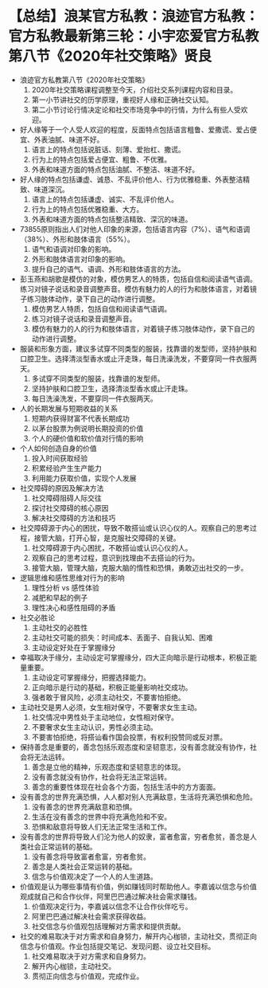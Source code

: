 # 【总结】浪某官方私教：浪迹官方私教：官方私教最新第三轮：小宇恋爱官方私教第八节《2020年社交策略》贤良

-   浪迹官方私教第八节《2020年社交策略》
    1.  2020年社交策略课程调整至今天，介绍社交系列课程内容和目录。
    2.  第一小节讲社交的历学原理，重视好人缘和正确社交认知。
    3.  第二小节讨论行情决定论和社交市场竞争中的行情，为什么有些人受欢迎。
-   好人缘等于一个人受人欢迎的程度，反面特点包括语言粗鲁、爱撒谎、爱占便宜、外表油腻、味道不好。
    1.  语言上的特点包括说脏话、刻薄、爱抬杠、撒谎。
    2.  行为上的特点包括爱占便宜、粗鲁、不优雅。
    3.  外表和味道方面的特点包括油腻、不整洁、味道不好。
-   好人缘的特点包括谦虚、诚恳、不乱评价他人、行为优雅稳重、外表整洁精致、味道深沉。
    1.  语言上的特点包括谦虚、诚实、不乱评价他人。
    2.  行为上的特点包括优雅稳重、大方。
    3.  外表和味道方面的特点包括整洁精致、深沉的味道。
-   73855原则指出人们对他人印象的来源，包括语言内容（7%）、语气和语调（38%）、外形和肢体语言（55%）。
    1.  语气和语调对印象的影响。
    2.  外形和肢体语言对印象的影响。
    3.  提升自己的语气、语调、外形和肢体语言的方法。
-   彭玉燕和胡歌是模仿的对象，模仿男艺人的特质，包括自信和阅读语气语调。练习对镜子说话和录音调整声音。模仿有魅力的人的行为和肢体语言，对着镜子练习肢体动作，录下自己的动作进行调整。
    1.  模仿男艺人特质，包括自信和阅读语气语调。
    2.  练习对镜子说话和录音调整声音。
    3.  模仿有魅力的人的行为和肢体语言，对着镜子练习肢体动作，录下自己的动作进行调整。
-   服装和形象方面，建议多试穿不同类型的服装，找靠谱的发型师，坚持护肤和口腔卫生。选择清淡型香水或止汗走珠，每日洗澡洗发，不要穿同一件衣服两天。
    1.  多试穿不同类型的服装，找靠谱的发型师。
    2.  坚持护肤和口腔卫生，选择清淡型香水或止汗走珠。
    3.  每日洗澡洗发，不要穿同一件衣服两天。
-   人的长期发展与短期收益的关系
    1.  短期内获得财富不代表长期成功
    2.  以茅台股票为例说明长期投资的价值
    3.  个人的硬价值和软价值对行情的影响
-   个人如何创造自身的价值
    1.  投入时间获取经验
    2.  积累经验产生生产能力
    3.  利用能力获取价值，实现个人发展
-   社交障碍的原因及解决方法
    1.  社交障碍阻碍人际交往
    2.  探讨社交障碍的核心原因
    3.  解决社交障碍的方法和技巧
-   社交障碍源于内心的困扰，导致不敢搭讪或认识心仪的人。观察自己的思考过程，接管大脑，打开心智，是克服社交障碍的关键。
    1.  社交障碍源于内心困扰，不敢搭讪或认识心仪的人。
    2.  观察自己的思考过程，意识到找理由不去搭讪的行为。
    3.  接管大脑，管理大脑，克服大脑的惰性和恐惧，勇敢迈出社交的一步。
-   逻辑思维和感性思维对行为的影响
    1.  理性分析 vs 感性体验
    2.  减肥和早起的例子
    3.  理性决心和感性阻碍的矛盾
-   社交必胜论
    1.  主动社交的必胜性
    2.  主动社交可能的损失：时间成本、丢面子、自我认知、困难
    3.  主动设定好处在于掌握缘分
-   幸福取决于缘分，主动设定可掌握缘分，四大正向暗示是行动根本，积极正能量重要。
    1.  主动设定可掌握缘分，把握选择能力。
    2.  正向暗示是行动的基础，积极正能量影响社交成功。
    3.  强者敢于冒风险，必须主动社交，不要害怕拒绝。
-   主动社交是男人必须，女生相对保守，不要奢求女生主动。
    1.  社交情况中男性处于主动地位，女性相对保守。
    2.  不要奢求女生主动认识，男性必须主动。
    3.  不要害怕拒绝，将搭讪看作国会投票，有权利投赞同或反对票。
-   保持善念是重要的，善念包括乐观态度和坚韧意志，没有善念就没有协作，社会将无法运转。
    1.  善念是立他的精神，乐观态度和坚韧意志的体现。
    2.  没有善念就没有协作，社会将无法正常运转。
    3.  善念的重要性体现在社会各个方面，包括生活中的方方面面。
-   没有善念的世界充满恐惧，人人都对别人充满敌意，生活将充满恐惧和危险。
    1.  没有善念的世界充满敌意和恐惧。
    2.  生活在没有善念的世界中将充满危险和不安。
    3.  恐惧和敌意将导致人们无法正常生活和工作。
-   没有善念的世界将导致人们沦为他人的奴隶，富者愈富，穷者愈贫，善念是人类社会正常运转的基础。
    1.  没有善念将导致富者愈富，穷者愈贫。
    2.  善念是人类社会正常运转的基础。
    3.  信念与价值观决定了一个人的人生道路。
-   价值观是认为哪些事情有价值，例如赚钱同时帮助他人。李嘉诚以信念与价值观成就自己和合作伙伴，阿里巴巴通过解决社会需求赚钱。
    1.  价值观决定行为，李嘉诚以信念不让合作伙伴吃亏。
    2.  阿里巴巴通过解决社会需求获得收益。
    3.  社交信念与价值观包括理解对方需求和提供贡献。
-   社交的难易取决于对方需求和自身努力，解开内心枷锁，主动社交，贯彻正向信念与价值观。作业包括提交笔记、发现问题、设立社交目标。
    1.  社交难易取决于对方需求和自身努力。
    2.  解开内心枷锁，主动社交。
    3.  贯彻正向信念与价值观，完成作业。